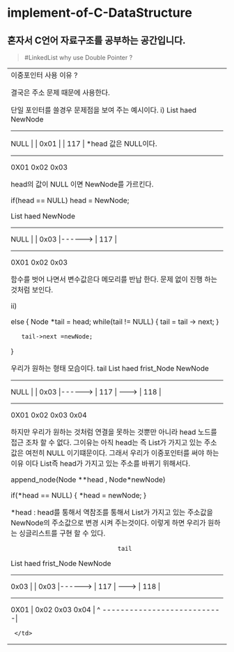 # implement-of-C-DataStructure
혼자서 C언어 자료구조를 공부하는 공간입니다.
------------------------------------------------
> #LinkedList  why use Double Pointer ?
<table>
    <tr>
      <td>
     이중포인터 사용 이유 ?

결국은 주소 문제 때문에 사용한다.

단일 포인터를 쓸경우 문제점을 보여 주는 예시이다.
i)
  List           haed           NewNode
---------       ------          -------
  NULL  |      | 0x01 |         | 117 |          *head 값은 NULL이다.
---------       ------          -------
  0X01           0x02            0x03 

head의 값이 NULL 이면 NewNode를 가르킨다.

if(head == NULL)
  head = NewNode;

  List           haed           NewNode
---------       ------          -------
  NULL  |      | 0x03 |------>  | 117 |       
---------       ------          -------
  0X01           0x02            0x03 

함수를 벗어 나면서 변수값은다  메모리를 반납 한다. 
문제 없이 진행 하는것처럼 보인다.

ii)

else
{
      Node *tail = head;
      while(tail != NULL)
      {
          tail = tail -> next;
      }

       tail->next =newNode;
 
}

우리가 원하는 형태 모습이다.
                                  tail
  List           haed           frist_Node     NewNode
---------       ------          -------        ------
  NULL  |      | 0x03 |------>  | 117 |   ---> | 118 |
---------       ------          -------        ------
  0X01           0x02            0x03           0x04


하지만 우리가 원하는 것처럼 연결을 못하는 것뿐만 아니라 
head 노드를 접근 조차 할 수 없다.
그이유는 아직 head는 즉 List가 가지고 있는 주소값은 여전히 NULL 이기떄문이다.
그래서 우리가 이중포인터를 써야 하는이유 이다 List즉 head가 가지고 있는 주소를
바뀌기 위해서다.

append_node(Node **head , Node*newNode)
 
  if(*head == NULL)
  {
     *head = newNode;
  }

 *head : head를 통해서 역참조를 통해서 List가 가지고 있는 주소값을 NewNode의 
  주소값으로 변경 시켜 주는것이다.
  이렇게 하면 우리가 원하는 싱글리스트를 구현 할 수 있다.

                                  tail
  List           haed           frist_Node     NewNode
---------       ------          -------        ------
  0x03  |      | 0x03 |------>  | 117 |   ---> | 118 |
---------       ------          -------        ------
  0X01 |         0x02            0x03           0x04
       |                          ^ 
       ---------------------------|

     </td>
   </tr>
 </table>

 
 
 
